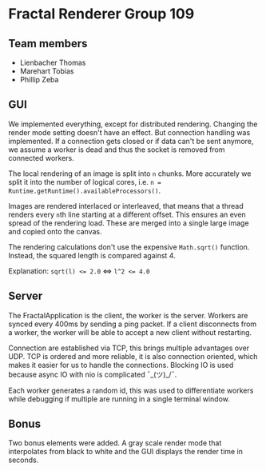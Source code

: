 # Fractal Renderer Group 109

## Team members

* Lienbacher Thomas
* Marehart Tobias
* Phillip Zeba

## GUI

We implemented everything, except for distributed rendering.
Changing the render mode setting doesn't have an effect.
But connection handling was implemented.
If a connection gets closed or if data can't be sent anymore, we assume
a worker is dead and thus the socket is removed from connected workers.

The local rendering of an image is split into `n` chunks.
More accurately we split it into the number of logical cores,
i.e. `n = Runtime.getRuntime().availableProcessors()`.

Images are rendered interlaced or interleaved, that means that a thread renders
every `n`th line starting at a different offset. This ensures an even spread
of the rendering load.
These are merged into a single large image and copied onto the canvas.

The rendering calculations don't use the expensive `Math.sqrt()` function.
Instead, the squared length is compared against 4.

Explanation: `sqrt(l) <= 2.0` <=> `l^2 <= 4.0`

## Server

The FractalApplication is the client, the worker is the server.
Workers are synced every 400ms by sending a ping packet.
If a client disconnects from a worker,
the worker will be able to accept a new client without restarting.

Connection are established via TCP, this brings multiple advantages over UDP.
TCP is ordered and more reliable, it is also connection oriented, which makes
it easier for us to handle the connections.
Blocking IO is used because async IO with nio is complicated ¯\_(ツ)_/¯.

Each worker generates a random id, this was used to differentiate workers
while debugging if multiple are running in a single terminal window.

## Bonus

Two bonus elements were added.
A gray scale render mode that interpolates from black to white
and the GUI displays the render time in seconds.

